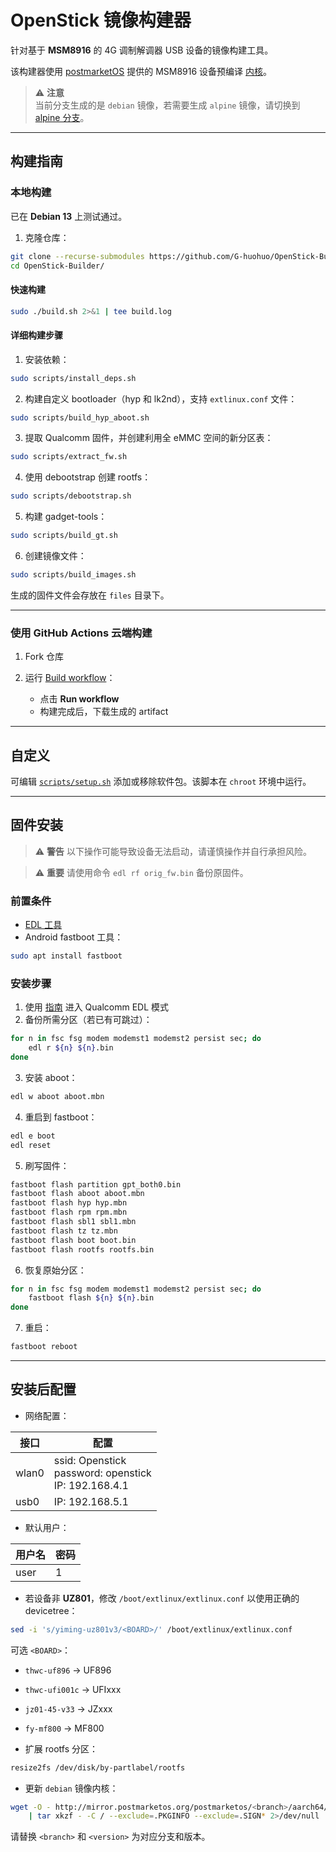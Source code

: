 # OpenStick 镜像构建器
针对基于 **MSM8916** 的 4G 调制解调器 USB 设备的镜像构建工具。

该构建器使用 [postmarketOS](https://postmarketos.org/) 提供的 MSM8916 设备预编译 [内核](https://pkgs.postmarketos.org/package/v24.06/postmarketos/aarch64/linux-postmarketos-qcom-msm8916)。

> ⚠️ **注意**  
> 当前分支生成的是 `debian` 镜像，若需要生成 `alpine` 镜像，请切换到 [alpine 分支](https://github.com/kinsamanka/OpenStick-Builder/tree/alpine)。

---

## 构建指南

### 本地构建
已在 **Debian 13** 上测试通过。

1. 克隆仓库：
```bash
git clone --recurse-submodules https://github.com/G-huohuo/OpenStick-Builder.git
cd OpenStick-Builder/
````

#### 快速构建

```bash
sudo ./build.sh 2>&1 | tee build.log
```

#### 详细构建步骤

1. 安装依赖：

```bash
sudo scripts/install_deps.sh
```

2. 构建自定义 bootloader（hyp 和 lk2nd），支持 `extlinux.conf` 文件：

```bash
sudo scripts/build_hyp_aboot.sh
```

3. 提取 Qualcomm 固件，并创建利用全 eMMC 空间的新分区表：

```bash
sudo scripts/extract_fw.sh
```

4. 使用 debootstrap 创建 rootfs：

```bash
sudo scripts/debootstrap.sh
```

5. 构建 gadget-tools：

```bash
sudo scripts/build_gt.sh
```

6. 创建镜像文件：

```bash
sudo scripts/build_images.sh
```

生成的固件文件会存放在 `files` 目录下。

---

### 使用 GitHub Actions 云端构建

1. Fork 仓库
2. 运行 [Build workflow](../../actions/workflows/build.yml)：

   * 点击 **Run workflow**
   * 构建完成后，下载生成的 artifact

---

## 自定义

可编辑 [`scripts/setup.sh`](scripts/setup.sh) 添加或移除软件包。该脚本在 `chroot` 环境中运行。

---

## 固件安装

> ⚠️ **警告**
> 以下操作可能导致设备无法启动，请谨慎操作并自行承担风险。

> ⚠️ **重要**
> 请使用命令 `edl rf orig_fw.bin` 备份原固件。

### 前置条件

* [EDL 工具](https://github.com/bkerler/edl)
* Android fastboot 工具：

```bash
sudo apt install fastboot
```

### 安装步骤

1. 使用 [指南](https://wiki.postmarketos.org/wiki/Zhihe_series_LTE_dongles_%28generic-zhihe%29#How_to_enter_flash_mode) 进入 Qualcomm EDL 模式
2. 备份所需分区（若已有可跳过）：

```bash
for n in fsc fsg modem modemst1 modemst2 persist sec; do
    edl r ${n} ${n}.bin
done
```

3. 安装 aboot：

```bash
edl w aboot aboot.mbn
```

4. 重启到 fastboot：

```bash
edl e boot
edl reset
```

5. 刷写固件：

```bash
fastboot flash partition gpt_both0.bin
fastboot flash aboot aboot.mbn
fastboot flash hyp hyp.mbn
fastboot flash rpm rpm.mbn
fastboot flash sbl1 sbl1.mbn
fastboot flash tz tz.mbn
fastboot flash boot boot.bin
fastboot flash rootfs rootfs.bin
```

6. 恢复原始分区：

```bash
for n in fsc fsg modem modemst1 modemst2 persist sec; do
    fastboot flash ${n} ${n}.bin
done
```

7. 重启：

```bash
fastboot reboot
```

---

## 安装后配置

* 网络配置：

| 接口    | 配置                                                            |
| ----- | ------------------------------------------------------------- |
| wlan0 | ssid: Openstick <br> password: openstick <br> IP: 192.168.4.1 |
| usb0  | IP: 192.168.5.1                                               |

* 默认用户：

| 用户名  | 密码 |
| ---- | -- |
| user | 1  |

* 若设备非 **UZ801**，修改 `/boot/extlinux/extlinux.conf` 以使用正确的 devicetree：

```bash
sed -i 's/yiming-uz801v3/<BOARD>/' /boot/extlinux/extlinux.conf
```

可选 `<BOARD>`：

* `thwc-uf896` → UF896

* `thwc-ufi001c` → UFIxxx

* `jz01-45-v33` → JZxxx

* `fy-mf800` → MF800

* 扩展 rootfs 分区：

```bash
resize2fs /dev/disk/by-partlabel/rootfs
```

* 更新 `debian` 镜像内核：

```bash
wget -O - http://mirror.postmarketos.org/postmarketos/<branch>/aarch64/linux-postmarketos-qcom-msm8916-<version>.apk \
    | tar xkzf - -C / --exclude=.PKGINFO --exclude=.SIGN* 2>/dev/null
```

请替换 `<branch>` 和 `<version>` 为对应分支和版本。

